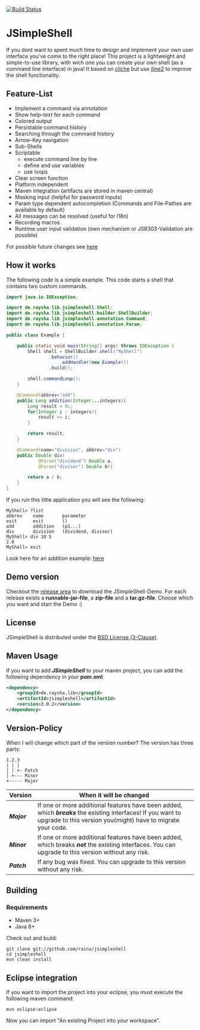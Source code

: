 [![Build Status](https://travis-ci.org/rainu/jsimpleshell.svg?branch=master)](https://travis-ci.org/rainu/jsimpleshell)

JSimpleShell
============

If you dont want to spent much time to design and implement your own user interface you've come to the right place! This project is a lightweight and simple-to-use library, with wich one you can create your own shell (as a command line interface) in java! It based on [cliche](https://code.google.com/p/cliche/) but use [jline2](https://github.com/jline/jline2/) to improve the shell functionality.

Feature-List
------------
* Implement a command via annotation
* Show help-text for each command
* Colored output
* Persistable command history
* Searching through the command history
* Arrow-Key navigation
* Sub-Shells
* Scriptable
	* execute command line by line
	* define and use variables
	* use loops
* Clear screen function
* Platform independent
* Maven integration (artifacts are stored in maven central)
* Masking input (helpful for password inputs)
* Param type dependent autocompletion (Commands and File-Pathes are available by default)
* All messages can be resolved (useful for l18n)
* Recording macros
* Runtime user input validation (own mechanism or JSR303-Validation are possible)

For possible future changes see [here](https://github.com/rainu/jsimpleshell/labels/enhancement)

How it works
------------

The following code is a simple example. This code starts a shell that contains two custom commands.

```java
import java.io.IOException;

import de.raysha.lib.jsimpleshell.Shell;
import de.raysha.lib.jsimpleshell.builder.ShellBuilder;
import de.raysha.lib.jsimpleshell.annotation.Command;
import de.raysha.lib.jsimpleshell.annotation.Param;

public class Example {

	public static void main(String[] args) throws IOException {
		Shell shell = ShellBuilder.shell("MyShell")
				.behavior()
					.addHandler(new Example())
				.build();

		shell.commandLoop();
	}

	@Command(abbrev="add")
	public Long addition(Integer...integers){
		Long result = 0L;
		for(Integer i : integers){
			result += i;
		}

		return result;
	}

	@Command(name="division", abbrev="div")
	public Double div(
			@Param("dividend") Double a,
			@Param("divisor") Double b){

		return a / b;
	}
}
```

If you run this little application you will see the following:

```
MyShell> ?list
abbrev    name       parameter
exit      exit       ()
add       addition   (p1...)
div       division   (dividend, divisor)
MyShell> div 10 5
2.0
MyShell> exit
```

Look here for an addition example: [here](https://github.com/rainu/jsimpleshell/blob/master/example/src/main/java/de/raysha/lib/jsimpleshell/example)

Demo version
------------

Checkout the [release area](https://github.com/rainu/jsimpleshell/releases) to download the JSimpleShell-Demo. For each release exists a __runnable-jar-file__, a __zip-file__ and a __tar.gz-file__. Choose which you want and start the Demo :)


License
-------

JSimpleShell is distributed under the [BSD License (3-Clause)](http://opensource.org/licenses/BSD-3-Clause).

Maven Usage
--------

If you want to add ___JSimpleShell___ to your maven project, you can add the following dependency in your __pom.xml__:

```xml
<dependency>
	<groupId>de.raysha.lib</groupId>
	<artifactId>jsimpleshell</artifactId>
	<version>3.0.2</version>
</dependency>
```

Version-Policy
--------------

When I will change which part of the version number? The version has three parts:

```
1.2.3
| | |
| | +- Patch
| +--- Minor
+----- Major
```

| Version| When it will be changed |
|--------|-----|
| ___Major___ | If one or more additional features have been added, which ___breaks___ the existing interfaces! If you want to upgrade to this version you(might) have to migrate your code. |
| ___Minor___ | If one or more additional features have been added, which breaks ___not___ the existing interfaces. You can upgrade to this version without any risk.|
| ___Patch___ | If any bug was fixed. You can upgrade to this version without any risk. |

Building
--------

### Requirements

* Maven 3+
* Java 6+

Check out and build:

    git clone git://github.com/rainu/jsimpleshell
    cd jsimpleshell
    mvn clean install

Eclipse integration
--------------------

If you want to import the project into your eclipse, you must execute the following maven command:

    mvn eclipse:eclipse
    
Now you can import "An existing Project into your workspace".
